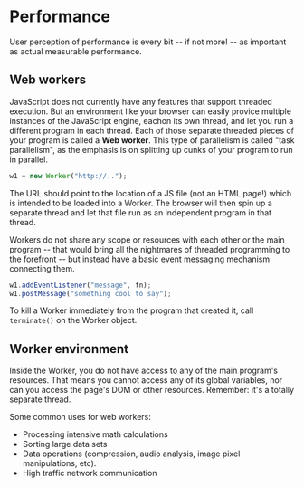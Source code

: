 # Performance

User perception of performance is every bit -- if not more! -- as important as actual measurable performance.

## Web workers

JavaScript does not currently have any features that support threaded execution. But an environment like your browser can easily provice multiple instances of the JavaScript engine, eachon its own thread, and let you run a different program in each thread. Each of those separate threaded pieces of your program is called a **Web worker**. This type of parallelism is called "task parallelism", as the emphasis is on splitting up cunks of your program to run in parallel.

```js
w1 = new Worker("http://..");
```

The URL should point to the location of a JS file (not an HTML page!) which is intended to be loaded into a Worker. The browser will then spin up a separate thread and let that file run as an independent program in that thread.

Workers do not share any scope or resources with each other or the main program -- that would bring all the nightmares of threaded programming to the forefront -- but instead have a basic event messaging mechanism connecting them.

```js
w1.addEventListener("message", fn);
w1.postMessage("something cool to say");
```

To kill a Worker immediately from the program that created it, call `terminate()` on the Worker object.

## Worker environment

Inside the Worker, you do not have access to any of the main program's resources. That means you cannot access any of its global variables, nor can you access the page's DOM or other resources. Remember: it's a totally separate thread.

Some common uses for web workers:

- Processing intensive math calculations
- Sorting large data sets
- Data operations (compression, audio analysis, image pixel manipulations, etc).
- High traffic network communication
